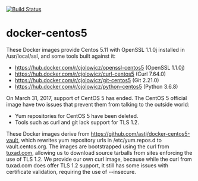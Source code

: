 [![Build Status](https://travis-ci.com/cjolowicz/docker-centos5.svg?branch=master)](https://travis-ci.com/cjolowicz/docker-centos5)

# docker-centos5

These Docker images provide Centos 5.11 with OpenSSL 1.1.0j installed
in /usr/local/ssl, and some tools built against it:

- https://hub.docker.com/r/cjolowicz/openssl-centos5 (OpenSSL 1.1.0j)
- https://hub.docker.com/r/cjolowicz/curl-centos5 (Curl 7.64.0)
- https://hub.docker.com/r/cjolowicz/git-centos5 (Git 2.21.0)
- https://hub.docker.com/r/cjolowicz/python-centos5 (Python 3.6.8)

On March 31, 2017, support of CentOS 5 has ended. The CentOS 5
official image have two issues that prevent them from talking to the
outside world:

- Yum repositories for CentOS 5 have been deleted.
- Tools such as curl and git lack support for TLS 1.2.

These Docker images derive from
https://github.com/astj/docker-centos5-vault, which rewrites yum
repository urls in /etc/yum.repos.d to vault.centos.org. The images
are bootstrapped using the curl from
[tuxad.com](http://www.tuxad.com/blog/archives/2015/04/26/tuxad_yum_package_repository_for_rhel__centos_5_x86_64/index.html),
allowing us to download source tarballs from sites enforcing the use
of TLS 1.2.  We provide our own curl image, because while the curl
from tuxad.com does offer TLS 1.2 support, it still has some issues
with certificate validation, requiring the use of --insecure.
